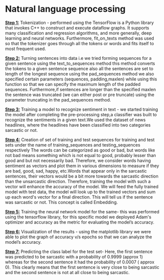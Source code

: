 # **Natural language processing**  

<u>**Step 1:**</u> Tokenization - performed using the TensorFlow is a Python library that invokes C++ to
construct and execute dataflow graphs. It supports many classification and regression algorithms,
and more generally, deep learning and neural networks. Furthermore, fit_on_texts method was
used so that the tokenizer goes through all the tokens or words and fits itself to most frequent
used.  

<u>**Step 2:**</u> Turning sentences into data i.e we tried forming sequences for a given sentence using the
text_to_sequences method this method converts the tokens to a given sentence sequence also all
the sentences are set to length of the longest sequence using the pad_sequences method we also
specified certain parameters (sequences, padding,maxlen) while using this function so that we
can specify the maximum length of the padded sequences. Furthermore,if sentences are longer
than the specified maxlen the sentence was truncated (we can either post or pre truncate) using
the parameter truncating in the pad_sequences method.  

<u>**Step 3:**</u> Training a model to recognize sentiment in text - we started training the model after
completing the pre-processing step,a classifier was built to recognize the sentiments in a given
text.We used the dataset of news headlines, where the headlines have been classified into two
categories sarcastic or not.  

<u>**Step 4:**</u> Creation of set of training and test sequences for training and test sets under the name of
training_sequences and testing_sequences respectively
The words can be categorized as good or bad, but words like not bad means something which is
not equal to good, probably lesser than good and but not necessarily bad. Therefore, we consider
words having sentiment as vectors and plot them in various dimensions to measure if they are
bad, good, sad, happy, etc.Words that appear only in the sarcastic sentences, their vectors would
be a bit more towards the sarcastic direction than the unsarcastic direction. Therefore, training
the model with such a vector will enhance the accuracy of the model. We will feed the fully
trained model with test data, the model will look up to the trained vectors and sum up each
word's vector for a final direction. This will tell us if the sentence was sarcastic or not. This
concept is called Embedding.  

<u>**Step 5:**</u> Training the neural network model for the same- this was performed using the tensorflow
library, for this specific model we deployed Adam's optimizer and accuracy as the metric for
evaluating the model’s accuracy.  

<u>**Step 6:**</u> Visualization of the results - using the matplotlib library we were able to plot the graph of
accuracy v/s epochs so that we can analyze the model’s accuracy.  

<u>**Step 7:**</u> Predicting the class label for the test set- Here, the first sentence was predicted to be
sarcastic with a probability of 0.9999 (approx 1) whereas for the second sentence it had the
probability of 0.0007 ( approx 0). This clearly means that the first sentence is very close to being
sarcastic and the second sentence is not at all close to being sarcastic.
